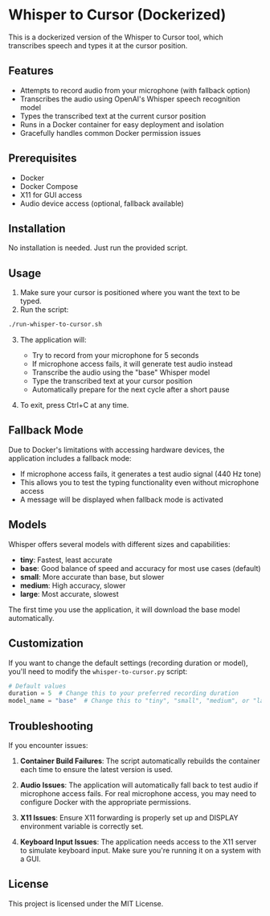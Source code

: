 # Whisper to Cursor (Dockerized)

This is a dockerized version of the Whisper to Cursor tool, which transcribes speech and types it at the cursor position.

## Features

- Attempts to record audio from your microphone (with fallback option)
- Transcribes the audio using OpenAI's Whisper speech recognition model
- Types the transcribed text at the current cursor position
- Runs in a Docker container for easy deployment and isolation
- Gracefully handles common Docker permission issues

## Prerequisites

- Docker
- Docker Compose
- X11 for GUI access
- Audio device access (optional, fallback available)

## Installation

No installation is needed. Just run the provided script.

## Usage

1. Make sure your cursor is positioned where you want the text to be typed.
2. Run the script:

```bash
./run-whisper-to-cursor.sh
```

3. The application will:
   - Try to record from your microphone for 5 seconds
   - If microphone access fails, it will generate test audio instead
   - Transcribe the audio using the "base" Whisper model
   - Type the transcribed text at your cursor position
   - Automatically prepare for the next cycle after a short pause

4. To exit, press Ctrl+C at any time.

## Fallback Mode

Due to Docker's limitations with accessing hardware devices, the application includes a fallback mode:

- If microphone access fails, it generates a test audio signal (440 Hz tone)
- This allows you to test the typing functionality even without microphone access
- A message will be displayed when fallback mode is activated

## Models

Whisper offers several models with different sizes and capabilities:

- **tiny**: Fastest, least accurate
- **base**: Good balance of speed and accuracy for most use cases (default)
- **small**: More accurate than base, but slower
- **medium**: High accuracy, slower
- **large**: Most accurate, slowest

The first time you use the application, it will download the base model automatically.

## Customization

If you want to change the default settings (recording duration or model), you'll need to modify the `whisper-to-cursor.py` script:

```python
# Default values
duration = 5  # Change this to your preferred recording duration
model_name = "base"  # Change this to "tiny", "small", "medium", or "large"
```

## Troubleshooting

If you encounter issues:

1. **Container Build Failures**: The script automatically rebuilds the container each time to ensure the latest version is used.

2. **Audio Issues**: The application will automatically fall back to test audio if microphone access fails. For real microphone access, you may need to configure Docker with the appropriate permissions.

3. **X11 Issues**: Ensure X11 forwarding is properly set up and DISPLAY environment variable is correctly set.

4. **Keyboard Input Issues**: The application needs access to the X11 server to simulate keyboard input. Make sure you're running it on a system with a GUI.

## License

This project is licensed under the MIT License.